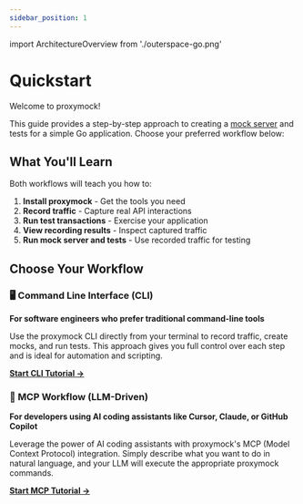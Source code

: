 ```yaml
---
sidebar_position: 1
---
```

import ArchitectureOverview from './outerspace-go.png'

# Quickstart

Welcome to proxymock!

This guide provides a step-by-step approach to creating a [mock server](reference/glossary.md#mock-server) and tests for a simple Go application. Choose your preferred workflow below:

## What You'll Learn

Both workflows will teach you how to:

1. **Install proxymock** - Get the tools you need
2. **Record traffic** - Capture real API interactions
3. **Run test transactions** - Exercise your application
4. **View recording results** - Inspect captured traffic
5. **Run mock server and tests** - Use recorded traffic for testing

## Choose Your Workflow

### 🖥️ Command Line Interface (CLI)
**For software engineers who prefer traditional command-line tools**

Use the proxymock CLI directly from your terminal to record traffic, create mocks, and run tests. This approach gives you full control over each step and is ideal for automation and scripting.

**[Start CLI Tutorial →](./quickstart-cli.md)**

### 🤖 MCP Workflow (LLM-Driven)
**For developers using AI coding assistants like Cursor, Claude, or GitHub Copilot**

Leverage the power of AI coding assistants with proxymock's MCP (Model Context Protocol) integration. Simply describe what you want to do in natural language, and your LLM will execute the appropriate proxymock commands.

**[Start MCP Tutorial →](./quickstart-mcp.md)**
